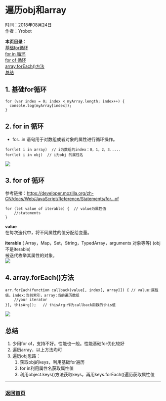 # 遍历obj和array  
时间：2018年08月24日  
作者：Yrobot  

__本页目录：__   
[基础for循环](#for)  
[for in 循环](#forin)  
[for of 循环](#forof)  
[array.forEach()方法](#foreach)  
[总结](#summary)  

<a id='for'></a>

## 1. 基础for循环
```
for (var index = 0; index < myArray.length; index++) {
  console.log(myArray[index]);
}
```

<a id='forin'></a>

## 2. for in 循环
- for...in 语句用于对数组或者对象的属性进行循环操作。
```
for(let i in array)  // i为数组的index：0，1，2，3.....
for(let i in obj)  // i为obj 的属性名
```
![](https://ws3.sinaimg.cn/large/006tNbRwgy1fukqtphbb9j31e60bwgmv.jpg)
<a id='forof'></a>

## 3. for of 循环
参考链接：https://developer.mozilla.org/zh-CN/docs/Web/JavaScript/Reference/Statements/for...of
```
for (let value of iterable) {  // value为属性值
    //statements
}
``` 
__value__  
在每次迭代中，将不同属性的值分配给变量。 

__iterable__ ( Array，Map，Set，String，TypedArray，arguments 对象等等) (obj不是iterable)  
被迭代枚举其属性的对象。  
![](https://ws4.sinaimg.cn/large/006tNbRwgy1fukqtq7vk6j31e60fqmzh.jpg)  

<a id='foreach'></a>

## 4. array.forEach()方法
```
arr.forEach(function callback(value[, index[, array]]) { // value:属性值，index:当前索引，array:当前遍历数组
    //your iterator
}[, thisArg]);   // thisArg:作为callback函数的this值
``` 
![](https://ws2.sinaimg.cn/large/006tNbRwgy1fukqto6spyj31ec0c0dh4.jpg)

<a id='summary'></a>

## 总结
1. 少用for of，支持不好。性能也一般。性能基础for优化较好
2. 遍历array，以上方法均可
3. 遍历obj思路：
    1. 获取obj的keys，利用基础for遍历
    2. for in利用属性名获取属性值
    3. 利用object.keys()方法获取keys，再用keys.forEach()遍历获取属性值

--- 
### [返回首页](/README.md)
